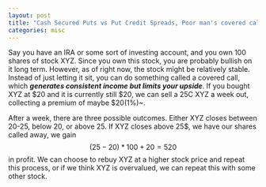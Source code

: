 ```yaml
---
layout: post
title: "Cash Secured Puts vs Put Credit Spreads, Poor man's covered calls vs Covered calls"
categories: misc
---
```


Say you have an IRA or some sort of investing account, and you own 100 shares of stock XYZ. Since you own this stock, you are probably bullish on it long term. However, as of right now,
the stock might be relatively stable. Instead of just letting it sit, you can do something called a covered call, which ***generates consistent income but limits your upside***.
If you bought XYZ at $20 and it is currently still $20, we can sell a 25C XYZ a week out, collecting a premium of maybe $20(1%)~.


After a week, there are three possible outcomes. Either XYZ closes between 20-25, below 20, or above 25. If XYZ closes above 25$, we have our shares called away, we gain $$(25-20)*100+20=520$$
in profit. We can choose to rebuy XYZ at a higher stock price and repeat this process, or if we think XYZ is overvalued, we can repeat this with some other stock.


 
